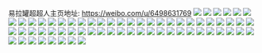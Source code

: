易拉罐超超人主页地址: https://weibo.com/u/6498631769 
![](https://wx4.sinaimg.cn/mw2000/0075NAZrly1h96scg76k6j30nc0yswoe.jpg) 
![](https://wx4.sinaimg.cn/mw2000/0075NAZrly1h915f3yabij32vp25r7o7.jpg) 
![](https://wx4.sinaimg.cn/mw2000/0075NAZrly1h915f3g1prj32c0340x6p.jpg) 
![](https://wx4.sinaimg.cn/mw2000/0075NAZrly1h8wjpfom4bj30ch07zaaq.jpg) 
![](https://wx4.sinaimg.cn/mw2000/0075NAZrly1h8wjpffyomj30jj0b7q5y.jpg) 
![](https://wx4.sinaimg.cn/mw2000/0075NAZrly1h8vj80rit6j30zo0md76w.jpg) 
![](https://wx4.sinaimg.cn/mw2000/0075NAZrgy1h8ndrsoaptj30zo139k25.jpg) 
![](https://wx4.sinaimg.cn/mw2000/0075NAZrly1h8l2vgcflhj31ar1kwax2.jpg) 
![](https://wx4.sinaimg.cn/mw2000/0075NAZrly1h8l0qr2hodj30u01bzn5p.jpg) 
![](https://wx4.sinaimg.cn/mw2000/0075NAZrly1h885pl0cauj32nx1o7qv5.jpg) 
![](https://wx4.sinaimg.cn/mw2000/0075NAZrly1h7z7e2pql0j30u0140dpm.jpg) 
![](https://wx4.sinaimg.cn/mw2000/0075NAZrly1h7y1cw4efjj30u0140777.jpg) 
![](https://wx4.sinaimg.cn/mw2000/0075NAZrly1h72nyfugo9j30qk0iqmxp.jpg) 
![](https://wx4.sinaimg.cn/mw2000/0075NAZrly1h6vt5tlkauj30u00u0tcf.jpg) 
![](https://wx4.sinaimg.cn/mw2000/0075NAZrly1h6us9blczzj30u0194wm6.jpg) 
![](https://wx4.sinaimg.cn/mw2000/0075NAZrly1h6us9byxylj30u019u0v0.jpg) 
![](https://wx4.sinaimg.cn/mw2000/0075NAZrly1h6us9c8898j30u013tmzk.jpg) 
![](https://wx4.sinaimg.cn/mw2000/0075NAZrly1h6us9cg5noj30u0140101.jpg) 
![](https://wx4.sinaimg.cn/mw2000/0075NAZrly1h6k8f8957ij30lc0wejv9.jpg) 
![](https://wx4.sinaimg.cn/mw2000/0075NAZrly1h6eci6cb80j30pk0l8q3y.jpg) 
![](https://wx4.sinaimg.cn/mw2000/0075NAZrly1h6eci6kcwlj30x80u0q3w.jpg) 
![](https://wx4.sinaimg.cn/mw2000/0075NAZrly1h55ivulmu6j32ee13gwuu.jpg) 
![](https://wx4.sinaimg.cn/mw2000/0075NAZrly1h4rcgk5qn0j30ty19oq6m.jpg) 
![](https://wx4.sinaimg.cn/mw2000/0075NAZrly1h4osgru9t0j30u0140qa3.jpg) 
![](https://wx4.sinaimg.cn/mw2000/0075NAZrly1h4d8rndnaij30ty1067b6.jpg) 
![](https://wx4.sinaimg.cn/mw2000/0075NAZrly1h45hxa88kqj30u013ztjc.jpg) 
![](https://wx4.sinaimg.cn/mw2000/0075NAZrly1h45hwy6umgj30u013y11f.jpg) 
![](https://wx4.sinaimg.cn/mw2000/0075NAZrly1h45hxlqkmgj30u0140ai9.jpg) 
![](https://wx4.sinaimg.cn/mw2000/0075NAZrly1h3y8prli4aj30qe1p2n3h.jpg) 
![](https://wx4.sinaimg.cn/mw2000/0075NAZrly1h3w5ahufxhj30u01t0go3.jpg) 
![](https://wx4.sinaimg.cn/mw2000/0075NAZrgy1h3j8eobab4j30zo2567wh.jpg) 
![](https://wx4.sinaimg.cn/mw2000/0075NAZrgy1h0xyo1ctzoj31qz2bzhdt.jpg) 
![](https://wx4.sinaimg.cn/mw2000/0075NAZrly1gq32oyz5uhj33402c0e82.jpg) 
![](https://wx4.sinaimg.cn/mw2000/0075NAZrly1gpahe7z1cuj32c0340e81.jpg) 
![](https://wx4.sinaimg.cn/mw2000/0075NAZrly1gpahe78cnej32tc240u0y.jpg) 
![](https://wx4.sinaimg.cn/mw2000/0075NAZrly1gpahea7arkj32c0340azt.jpg) 
![](https://wx4.sinaimg.cn/mw2000/0075NAZrly1gocr07fxgrj31se1see81.jpg) 
![](https://wx4.sinaimg.cn/mw2000/0075NAZrly1gm7i5bkf50j31o01o04qp.jpg) 
![](https://wx4.sinaimg.cn/mw2000/0075NAZrly1gm0edkwo9rj32402404qq.jpg) 
![](https://wx4.sinaimg.cn/mw2000/0075NAZrly1glxjvuzffmj31xu1gdb29.jpg) 
![](https://wx4.sinaimg.cn/mw2000/0075NAZrly1glxjvu9ayvj32801o0hdt.jpg) 
![](https://wx4.sinaimg.cn/mw2000/0075NAZrly1glxjvvuhkuj32801o0npd.jpg) 
![](https://wx4.sinaimg.cn/mw2000/0075NAZrly1glp02h0iqmj31hc0u0777.jpg) 
![](https://wx4.sinaimg.cn/mw2000/0075NAZrly1gk30l9e0pqj33402c01kx.jpg) 
![](https://wx4.sinaimg.cn/mw2000/0075NAZrly1gk30l6w5aoj33402c01kx.jpg) 
![](https://wx4.sinaimg.cn/mw2000/0075NAZrly1gk30ledqrkj33402c0tyc.jpg) 
![](https://wx4.sinaimg.cn/mw2000/0075NAZrly1gjji69tlqej30v91vo162.jpg) 
![](https://wx4.sinaimg.cn/mw2000/0075NAZrly1giusvu00m4j32c0340npd.jpg) 
![](https://wx4.sinaimg.cn/mw2000/0075NAZrly1giq30bey60j30u10u0gtr.jpg) 
![](https://wx4.sinaimg.cn/mw2000/0075NAZrly1gij43g4dl9j31hp14xncp.jpg) 
![](https://wx4.sinaimg.cn/mw2000/0075NAZrly1gij43gjfskj31ea11g13l.jpg) 
![](https://wx4.sinaimg.cn/mw2000/0075NAZrly1gij43fey3pj32tc240kjm.jpg) 
![](https://wx4.sinaimg.cn/mw2000/0075NAZrly1gij43hba27j32401l0e81.jpg) 
![](https://wx4.sinaimg.cn/mw2000/0075NAZrly1gi7s07pkuwj32c02c01ky.jpg) 
![](https://wx4.sinaimg.cn/mw2000/0075NAZrly1gi5k8o8xvej30u01hc4qp.jpg) 
![](https://wx4.sinaimg.cn/mw2000/0075NAZrly1gi5k8lppbqj30u01hc4qp.jpg) 
![](https://wx4.sinaimg.cn/mw2000/0075NAZrly1gi0plumaazj32dc2dcawb.jpg) 
![](https://wx4.sinaimg.cn/mw2000/0075NAZrly1ghv7k8nglkj32402tcb2a.jpg) 
![](https://wx4.sinaimg.cn/mw2000/0075NAZrly1ghv7k4nablj32402tchdu.jpg) 
![](https://wx4.sinaimg.cn/mw2000/0075NAZrly1ghv7kcfmnzj32402tchdu.jpg) 
![](https://wx4.sinaimg.cn/mw2000/0075NAZrly1gghjsbjqrzj31rv15nk9f.jpg) 
![](https://wx4.sinaimg.cn/mw2000/0075NAZrly1g9agpt2t2zj30m80s0whb.jpg) 
![](https://wx4.sinaimg.cn/mw2000/0075NAZrly1g9agps8zcsj30qo0qodht.jpg) 
![](https://wx4.sinaimg.cn/mw2000/0075NAZrly1g9agpraxoxj30m80s0778.jpg) 

